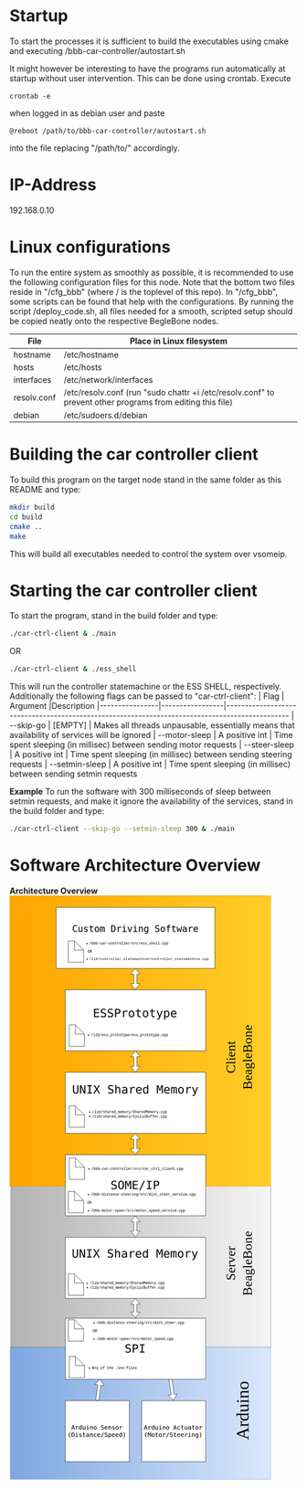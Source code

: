 # Startup

To start the processes it is sufficient to build the executables using cmake and executing /bbb-car-controller/autostart.sh

It might however be interesting to have the programs run automatically at startup without user intervention. This can be done using crontab. Execute 
```
crontab -e
```
when logged in as debian user and paste 
```
@reboot /path/to/bbb-car-controller/autostart.sh
```
into the file replacing "/path/to/" accordingly.


# IP-Address

192.168.0.10


# Linux configurations

To run the entire system as smoothly as possible, it is recommended to use the following configuration files for this node.
Note that the bottom two files reside in "/cfg_bbb" (where / is the toplevel of this repo). In "/cfg_bbb", some
scripts can be found that help with the configurations. By running the script /deploy_code.sh, all files needed
for a smooth, scripted setup should be copied neatly onto the respective BegleBone nodes.

| File          | Place in Linux filesystem
|---------------|---------------------------------------------------------------------------------------------------------
| hostname      | /etc/hostname
| hosts         | /etc/hosts
| interfaces    | /etc/network/interfaces
| resolv.conf   | /etc/resolv.conf (run "sudo chattr +i /etc/resolv.conf" to prevent other programs from editing this file)
| debian        | /etc/sudoers.d/debian

# Building the car controller client

To build this program on the target node stand in the same folder as this README and type:
```bash
mkdir build
cd build
cmake ..
make
```

This will build all executables needed to control the system over vsomeip.

# Starting the car controller client
To start the program, stand in the build folder and type:
```bash
./car-ctrl-client & ./main
```
OR
```bash
./car-ctrl-client & ./ess_shell
```

This will run the controller statemachine or the ESS SHELL, respectively.
Additionally the following flags can be passed to "car-ctrl-client":
| Flag           | Argument        |Description
|----------------|-----------------|-----------------------------------------------------------------------------------------------
| --skip-go      | [EMPTY]         | Makes all threads unpausable, essentially means that availability of services will be ignored
| --motor-sleep  | A positive int  | Time spent sleeping (in millisec) between sending motor requests
| --steer-sleep  | A positive int  | Time spent sleeping (in millisec) between sending steering requests
| --setmin-sleep | A positive int  | Time spent sleeping (in millisec) between sending setmin requests

**Example**
To run the software with 300 milliseconds of sleep between setmin requests, and
make it ignore the availability of the services, stand in the build folder and type:
```bash
./car-ctrl-client --skip-go --setmin-sleep 300 & ./main
```

# Software Architecture Overview
**Architecture Overview**  
![Architecture Overview](../figures/software_architecture_bbb_files.png)

